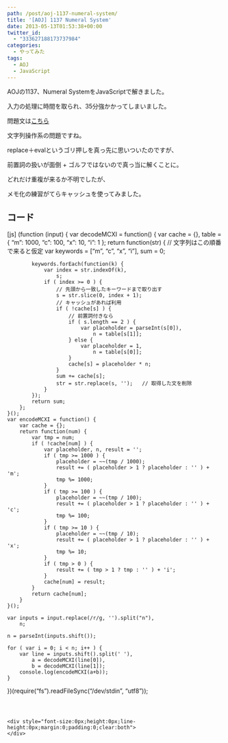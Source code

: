 ```yaml
---
path: /post/aoj-1137-numeral-system/
title: '[AOJ] 1137 Numeral System'
date: 2013-05-13T01:53:38+00:00
twitter_id:
  - "333627188173737984"
categories:
  - やってみた
tags:
  - AOJ
  - JavaScript
---
```

AOJの1137、Numeral SystemをJavaScriptで解きました。
  
入力の処理に時間を取られ、35分強かかってしまいました。

問題文は[こちら](http://judge.u-aizu.ac.jp/onlinejudge/description.jsp?id=1137&lang=jp)

<!--more-->

文字列操作系の問題ですね。

replace＋evalというゴリ押しを真っ先に思いついたのですが、
  
前置詞の扱いが面倒 + ゴルフではないので真っ当に解くことに。

どれだけ重複が来るか不明でしたが、
  
メモ化の練習がてらキャッシュを使ってみました。

コード
----------------------------------------


\[js\] (function (input) { var decodeMCXI = function() { var cache = {}, table = { &#8220;m&#8221;: 1000, &#8220;c&#8221;: 100, &#8220;x&#8221;: 10, &#8220;i&#8221;: 1 }; return function(str) { // 文字列はこの順番で来ると仮定 var keywords = [&#8220;m&#8221;, &#8220;c&#8221;, &#8220;x&#8221;, &#8220;i&#8221;], sum = 0;

            keywords.forEach(function(k) {
                var index = str.indexOf(k),
                    s;
                if ( index >= 0 ) {
                    // 先頭から一致したキーワードまで取り出す
                    s = str.slice(0, index + 1);
                    // キャッシュがあれば利用
                    if ( !cache[s] ) {
                        // 前置詞付きなら
                        if ( s.length == 2 ) {
                            var placeholder = parseInt(s[0]),
                                n = table[s[1]];
                        } else {
                            var placeholder = 1,
                                n = table[s[0]];
                        }
                        cache[s] = placeholder * n;
                    }
                    sum += cache[s];
                    str = str.replace(s, '');   // 取得した文を削除
                }
            });
            return sum;
        };
    }();
    var encodeMCXI = function() {
        var cache = {};
        return function(num) {
            var tmp = num;
            if ( !cache[num] ) {
                var placeholder, n, result = '';
                if ( tmp >= 1000 ) {
                    placeholder = ~~(tmp / 1000);
                    result += ( placeholder > 1 ? placeholder : '' ) + 'm';
                    tmp %= 1000;
                }
                if ( tmp >= 100 ) {
                    placeholder = ~~(tmp / 100);
                    result += ( placeholder > 1 ? placeholder : '' ) + 'c';
                    tmp %= 100;
                }
                if ( tmp >= 10 ) {
                    placeholder = ~~(tmp / 10);
                    result += ( placeholder > 1 ? placeholder : '' ) + 'x';
                    tmp %= 10;
                }
                if ( tmp > 0 ) {
                    result += ( tmp > 1 ? tmp : '' ) + 'i';
                }
                cache[num] = result;
            }
            return cache[num];
        }
    }();
    
    var inputs = input.replace(/r/g, '').split("n"),
        n;
    
    n = parseInt(inputs.shift());
    
    for ( var i = 0; i < n; i++ ) {
        var line = inputs.shift().split(' '),
            a = decodeMCXI(line[0]),
            b = decodeMCXI(line[1]);
        console.log(encodeMCXI(a+b));
    }
    

})(require(&#8220;fs&#8221;).readFileSync(&#8220;/dev/stdin&#8221;, &#8220;utf8&#8221;)); 
```



<div style="font-size:0px;height:0px;line-height:0px;margin:0;padding:0;clear:both">
</div>